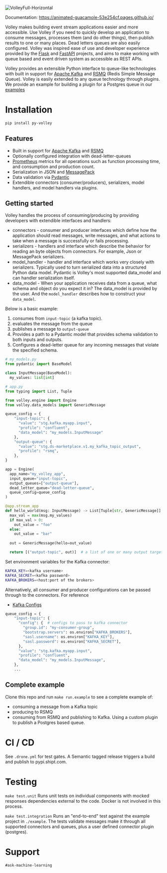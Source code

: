 ![VolleyFull-Horizontal](https://user-images.githubusercontent.com/81711984/149005139-f0441dcf-c76e-4112-baf1-998d0a6abdbb.png)

Documentation: https://animated-guacamole-53e254cf.pages.github.io/

Volley makes building event stream applications easier and more accessible. Use Volley if you need to quickly develop an application to consume messages, processes them (and do other things), then publish results to one or many places. Dead letters queues are also easily configured. Volley was inspired ease of use and developer experience provided by the [Flask](https://github.com/pallets/flask) and [FastAPI](https://github.com/tiangolo/fastapi) projects, and aims to make working with queue based and event driven system as accessible as REST APIs.

Volley provides an extensible Python interface to queue-like technologies with built in support for [Apache Kafka](https://kafka.apache.org/) and [RSMQ](https://github.com/mlasevich/PyRSMQ) (Redis Simple Message Queue). Volley is easily extended to any queue technology through plugins. We provide an example for building a plugin for a Postgres queue in our [examples](./example/plugins/my_plugin.py)





# Installation

```bash
pip install py-volley
```

## Features
- Built in support for [Apache Kafka](https://kafka.apache.org/) and [RSMQ](https://github.com/mlasevich/PyRSMQ)
- Optionally configured integration with dead-letter-queues
- [Prometheus](https://prometheus.io/) metrics for all operations such as function processing time, and consumption and production count.
- Serialization in JSON and [MessagePack](https://msgpack.org/index.html)
- Data validation via [Pydantic](https://pydantic-docs.helpmanual.io/)
- Extendible connectors (consumer/producers), serializers, model handlers, and model handlers via plugins.

## Getting started

Volley handles the process of consuming/producing by providing developers with extendible interfaces and handlers:
- connectors - consumer and producer interfaces which define how the application should read messages, write messages, and what actions to take when a message is successfully or fails processing.
- serializers - handlers and interface which describe the behavior for reading an byte objects from connectors. For example, Json or MessagePack serializers.
- model_handler - handler and interface which works very closely with serializers. Typically used to turn serialized data into a structured Python data model. Pydantic is Volley's most supported data_model and can handler serialization itself.
- data_model - When your application receives data from a queue, what schema and object do you expect it in? The data_model is provided by the user. And the `model_handler` describes how to construct your `data_model`.

Below is a basic example:
1) consumes from `input-topic` (a kafka topic).
2) evaluates the message from the queue
3) publishes a message to `output-queue`
4) Provides a path to a Pydantic model that provides schema validation to both inputs and outputs.
5) Configures a dead-letter queue for any incoming messages that violate the specified schema.


```python
# my_models.py
from pydantic import BaseModel

class InputMessage(BaseModel):
  my_values: list[int]
```

```python
# app.py
from typing import List, Tuple

from volley.engine import Engine
from volley.data_models import GenericMessage

queue_config = {
    "input-topic": {
      "value": "stg.kafka.myapp.input",
      "profile": "confluent",
      "data_model": "my_models.InputMessage"
    },
    "output-queue": {
      "value": "stg.ds-marketplace.v1.my_kafka_topic_output",
      "profile": "rsmq",
    },
}

app = Engine(
  app_name="my_volley_app",
  input_queue="input-topic",
  output_queues=["output-queue"],
  dead_letter_queue="dead-letter-queue",
  queue_config=queue_config
)

@app.stream_app
def hello_world(msg: InputMessage) -> List[Tuple[str, GenericMessage]]:
  max_val = max(msg.my_values)
  if max_val > 0:
    out_value = "foo"
  else:
    out_value = "bar"
  
  out = GenericMessage(hello=out_value)

  return [("output-topic", out)]  # a list of one or many output targets and messages
```

Set environment variables for the Kafka connector:
```bash
KAFKA_KEY=<kafka username>
KAFKA_SECRET=<kafka password>
KAFKA_BROKERS=<host:port of the brokers>
```

Alternatively, all consumer and producer configurations can be passed through to the connectors.
For reference
- [Kafka Configs](https://github.com/edenhill/librdkafka/blob/master/CONFIGURATION.md)
```python
queue_config = {
    "input-topic": {
      "config": {  # configs to pass to kafka connector
        "group.id": "my-consumer-group",
        "bootstrap.servers": os.environ["KAFKA_BROKERS"],
        "sasl.username": os.environ["KAFKA_KEY"],
        "sasl.password": os.environ["KAFKA_SECRET"],
      },
      "value": "stg.kafka.myapp.input",
      "profile": "confluent",
      "data_model": "my_models.InputMessage",
    },
    ...
```

## Complete example

Clone this repo and run `make run.example` to see a complete example of:
- consuming a message from a Kafka topic
- producing to RSMQ
- consuming from RSMQ and publishing to Kafka. Using a custom plugin to publish a Postgres based queue.

# CI / CD

See `.drone.yml` for test gates. A Semantic tagged release triggers a build and publish to pypi.shipt.com.

# Testing

`make test.unit` Runs unit tests on individual components with mocked responses dependencies external to the code. Docker is not involved in this process.

`make test.integration` Runs an "end-to-end" test against the example project in `./example`. The tests validate messages make it through all supported connectors and queues, plus a user defined connector plugin (postgres).


# Support

`#ask-machine-learning`
